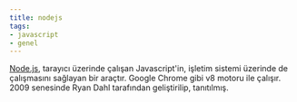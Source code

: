 ```yaml
---
title: nodejs
tags:
- javascript
- genel
---
```


[Node.js](/nodejs), tarayıcı üzerinde çalışan Javascript'in, işletim sistemi üzerinde de çalışmasını sağlayan bir araçtır. Google Chrome gibi v8 motoru ile çalışır. 2009 senesinde Ryan Dahl tarafından geliştirilip, tanıtılmış.
